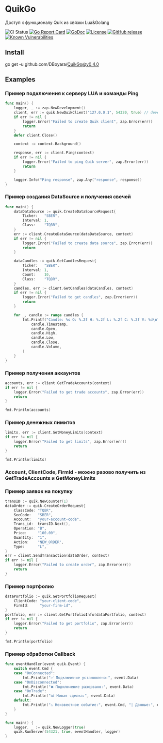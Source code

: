# QuikGo
Доступ к функционалу Quik из связки Lua&amp;Golang

![CI Status](https://github.com/DBoyara/QuikGo/actions/workflows/main.yml/badge.svg)
[![Go Report Card](https://goreportcard.com/badge/github.com/DBoyara/QuikGo)](https://goreportcard.com/report/github.com/DBoyara/QuikGo)
[![GoDoc](https://godoc.org/github.com/DBoyara/QuikGo?status.svg)](https://godoc.org/github.com/DBoyara/QuikGo)
[![License](https://img.shields.io/github/license/DBoyara/QuikGo)](https://github.com/DBoyara/QuikGo/blob/main/LICENSE)
[![GitHub release](https://img.shields.io/github/release/DBoyara/QuikGo.svg)](https://GitHub.com/DBoyara/QuikGo/releases/)
[![Known Vulnerabilities](https://snyk.io/test/github/DBoyara/QuikGo/badge.svg)](https://snyk.io/test/github/DBoyara/QuikGo)

## Install
go get -u github.com/DBoyara/QuikGo@v0.4.0

## Examples

### Пример подключения к серверу LUA и команды Ping
```go
func main() {
	logger, _ := zap.NewDevelopment()
	client, err := quik.NewQuikClient("127.0.0.1", 54320, true) // development = true — режим разработки, false — продакшен
	if err != nil {
		logger.Error("Failed to create Quik client", zap.Error(err))
		return
	}
	defer client.Close()

	context := context.Background()

	response, err := client.Ping(context)
	if err != nil {
		logger.Error("Failed to ping Quik server", zap.Error(err))
		return
	}

	logger.Info("Ping response", zap.Any("response", response))
}
```

### Пример создания DataSource и получения свечей
```go
func main() {
	dataDataSource := quik.CreateDataSourceRequest{
		Ticker:   "SBER",
		Interval: 1,
		Class:    "TQBR",
	}
	err := client.CreateDataSource(dataDataSource, context)
	if err != nil {
		logger.Error("Failed to create data source", zap.Error(err))
		return
	}

	dataCandles := quik.GetCandlesRequest{
		Ticker:   "SBER",
		Interval: 1,
		Count:    10,
		Class:    "TQBR",
	}
	candles, err := client.GetCandles(dataCandles, context)
	if err != nil {
		logger.Error("Failed to get candles", zap.Error(err))
		return
	}

	for _, candle := range candles {
		fmt.Printf("Candle: %s O: %.2f H: %.2f L: %.2f C: %.2f V: %d\n",
			candle.Timestamp,
			candle.Open,
			candle.High,
			candle.Low,
			candle.Close,
			candle.Volume,
		)
	}
}
```

### Пример получения аккаунтов
```go
accounts, err := client.GetTradeAccounts(context)
if err != nil {
    logger.Error("Failed to get trade accounts", zap.Error(err))
    return
}

fmt.Println(accounts)
```

### Пример денежных лимитов
```go
limits, err := client.GetMoneyLimits(context)
if err != nil {
    logger.Error("Failed to get limits", zap.Error(err))
    return
}

fmt.Println(limits)
```

### Account, ClientCode, FirmId - можно разово получить из GetTradeAccounts и GetMoneyLimits
### Пример заявок на покупку
```go
transID := quik.NewCounter(1)
dataOrder := quik.CreateOrderRequest{
    ClassCode: "TQBR",
    SecCode:   "SBER",
    Account:   "your-account-code",
    Trans_id:  transID.Next(),
    Operation: "B",
    Price:     "100.00",
    Quantity:  "1",
    Action:    "NEW_ORDER",
    Type:      "L",
}
err = client.SendTransaction(dataOrder, context)
if err != nil {
    logger.Error("Failed to create order", zap.Error(err))
    return
}
```

### Пример портфолио
```go
dataPortfolio := quik.GetPortfolioRequest{
    ClientCode: "your-client-code",
    FirmId:     "your-firm-id",
}
portfolio, err := client.GetPortfolioInfo(dataPortfolio, context)
if err != nil {
    logger.Error("Failed to get portfolio", zap.Error(err))
    return
}

fmt.Println(portfolio)
```

### Пример обработки Callback
```go
func eventHandler(event quik.Event) {
	switch event.Cmd {
	case "OnConnected":
		fmt.Println("✅ Подключение установлено:", event.Data)
	case "OnDisconnected":
		fmt.Println("❌ Подключение разорвано:", event.Data)
	case "OnTrade":
		fmt.Println("📊 Новая сделка:", event.Data)
	default:
		fmt.Println("⚠️ Неизвестное событие:", event.Cmd, "| Данные:", event.Data)
	}
}

func main() {
	logger, _ := quik.NewLogger(true)
	quik.RunServer(54321, true, eventHandler, logger)
}

```

